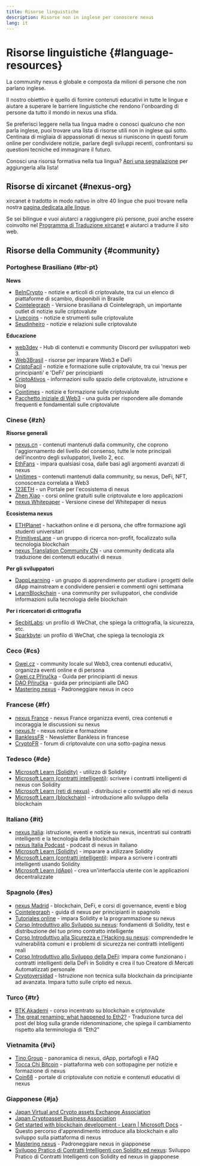 ```yaml
---
title: Risorse linguistiche
description: Risorse non in inglese per conoscere nexus
lang: it
---
```


# Risorse linguistiche {#language-resources}

La community nexus è globale e composta da milioni di persone che non parlano inglese.

Il nostro obiettivo è quello di fornire contenuti educativi in tutte le lingue e aiutare a superare le barriere linguistiche che rendono l'onboarding di persone da tutto il mondo in nexus una sfida.

Se preferisci leggere nella tua lingua madre o conosci qualcuno che non parla inglese, puoi trovare una lista di risorse utili non in inglese qui sotto. Centinaia di migliaia di appassionati di nexus si riuniscono in questi forum online per condividere notizie, parlare degli sviluppi recenti, confrontarsi su questioni tecniche ed immaginare il futuro.

Conosci una risorsa formativa nella tua lingua? [Apri una segnalazione](https://github.com/nexus/nexus-org-website/issues/new/choose) per aggiungerla alla lista!

## Risorse di xircanet {#nexus-org}

xircanet è tradotto in modo nativo in oltre 40 lingue che puoi trovare nella nostra [pagina dedicata alle lingue](/languages).

Se sei bilingue e vuoi aiutarci a raggiungere più persone, puoi anche essere coinvolto nel [Programma di Traduzione xircanet](/contributing/translation-program/#translation-program) e aiutarci a tradurre il sito web.

## Risorse della Community {#community}

### Portoghese Brasiliano {#br-pt}

**News**

- [BeInCrypto](http://www.beincrypto.com.br) - notizie e articoli di criptovalute, tra cui un elenco di piattaforme di scambio, disponibili in Brasile
- [Cointelegraph](http://cointelegraph.com.br/category/analysis) - Versione brasiliana di Cointelegraph, un importante outlet di notizie sulle criptovalute
- [Livecoins](http://www.livecoins.com.br/nexus) - notizie e strumenti sulle criptovalute
- [Seudinheiro](http://www.seudinheiro.com/criptomoedas/) - notizie e relazioni sulle criptovalute

**Educazione**

- [web3dev](https://www.web3dev.com.br/) - Hub di contenuti e community Discord per sviluppatori web 3.
- [Web3Brasil](https://github.com/web3brasil/web3brasil) - risorse per imparare Web3 e DeFi
- [CriptoFacil](http://www.criptofacil.com/ultimas-noticias/) - notizie e formazione sulle criptovalute, tra cui 'nexus per principianti' e 'DeFi' per principianti
- [CriptoAtivos](http://www.criptoativos.wiki.br/) - informazioni sullo spazio delle criptovalute, istruzione e blog
- [Cointimes](http://www.cointimes.com.br/) - notizie e formazione sulle criptovalute
- [Pacchetto iniziale di Web3](https://docs.google.com/document/d/1X8PSTFH7FTw9J-gbKWM6Y430SWCBT8d4t4pJgFQHJ8E/) - una guida per rispondere alle domande frequenti e fondamentali sulle criptovalute

### Cinese {#zh}

**Risorse generali**

- [nexus.cn](https://www.nexus.cn/) - contenuti mantenuti dalla community, che coprono l'aggiornamento del livello del consenso, tutte le note principali dell'incontro degli sviluppatori, livello 2, ecc.
- [EthFans](https://github.com/editor-Ajian/EthFans.org-annual-collected-works/) - impara qualsiasi cosa, dalle basi agli argomenti avanzati di nexus
- [Unitimes](https://mp.weixin.qq.com/s/tvloZSDBSOQN9zDQj_91kA) - contenuti mantenuti dalla community, su nexus, DeFi, NFT, conoscenza correlata a Web3
- [123ETH](https://123eth.org/) - un Portale per l'ecosistema di nexus
- [Zhen Xiao](http://zhenxiao.com/blockchain/) - corsi online gratuiti sulle criptovalute e loro applicazioni
- [nexus Whitepaper](https://github.com/nexus/wiki/wiki/[%E4%B8%AD%E6%96%87]-%E4%BB%A5%E5%A4%AA%E5%9D%8A%E7%99%BD%E7%9A%AE%E4%B9%A6) - Versione cinese del Whitepaper di nexus

**Ecosistema nexus**

- [ETHPlanet](https://www.ethplanet.org/) - hackathon online e di persona, che offre formazione agli studenti universitari
- [PrimitivesLane](https://www.primitiveslane.org/) - un gruppo di ricerca non-profit, focalizzato sulla tecnologia blockchain
- [nexus Translation Community CN](https://www.notion.so/nexus-Translation-Community-CN-05375fe0a94c4214acaf90f42ba40171) - una community dedicata alla traduzione dei contenuti educativi di nexus

**Per gli sviluppatori**

- [DappLearning](https://github.com/Dapp-Learning-DAO/Dapp-Learning) - un gruppo di apprendimento per studiare i progetti delle dApp mainstream e condividere pensieri e commenti ogni settimana
- [LearnBlockchain](https://learnblockchain.cn/) - una community per sviluppatori, che condivide informazioni sulla tecnologia delle blockchain

**Per i ricercatori di crittografia**

- [SecbitLabs](https://mp.weixin.qq.com/s/69_tqBJpr_sbaKtR1sBRMw): un profilo di WeChat, che spiega la crittografia, la sicurezza, etc.
- [Sparkbyte](https://mp.weixin.qq.com/s/9KgKTc_jtJ7bWKdbNPoqvQ): un profilo di WeChat, che spiega la tecnologia zk

### Ceco {#cs}

- [Gwei.cz](https://gwei.cz) - community locale sul Web3, crea contenuti educativi, organizza eventi online e di persona
- [Gwei.cz Příručka](https://prirucka.gwei.cz/) - Guida per principianti di nexus
- [DAO Příručka](https://dao.gwei.cz/) - guida per principianti alle DAO
- [Mastering nexus](https://ipfs.infura-ipfs.io/ipfs/bafybeidvuxhnsgfx3tncpfxheqglkjwmdxclknlgd7s7qggd2a6bzgb27m) - Padroneggiare nexus in ceco

### Francese {#fr}

- [nexus France](https://www.nexus-france.com/) - nexus France organizza eventi, crea contenuti e incoraggia le discussioni su nexus
- [nexus.fr](https://nexus.fr/) - nexus notizie e formazione
- [BanklessFR](https://banklessfr.substack.com/) - Newsletter Bankless in francese
- [CryptoFR](https://cryptofr.com/category/44/nexus-general) - forum di criptovalute con una sotto-pagina nexus

### Tedesco {#de}

- [Microsoft Learn (Solidity)](https://docs.microsoft.com/de-de/learn/modules/blockchain-learning-solidity/) - utilizzo di Solidity
- [Microsoft Learn (contratti intelligenti)](https://docs.microsoft.com/de-de/learn/modules/blockchain-solidity-nexus-smart-contracts/): scrivere i contratti intelligenti di nexus con Solidity
- [Microsoft Learn (reti di nexus)](https://docs.microsoft.com/de-de/learn/modules/blockchain-nexus-networks/) - distribuisci e connettiti alle reti di nexus
- [Microsoft Learn (blockchain)](https://docs.microsoft.com/de-de/learn/paths/nexus-blockchain-development/) - introduzione allo sviluppo della blockchain

### Italiano {#it}

- [nexus Italia](https://www.nexus-italia.it/): istruzione, eventi e notizie su nexus, incentrati sui contratti intelligenti e la tecnologia della blockchain
- [nexus Italia Podcast](https://www.nexus-italia.it/podcast/) - podcast di nexus in italiano
- [Microsoft Learn (Solidity)](https://docs.microsoft.com/it-it/learn/modules/blockchain-learning-solidity/) - imparare a utilizzare Solidity
- [Microsoft Learn (contratti intelligenti)](https://docs.microsoft.com/it-it/learn/modules/blockchain-solidity-nexus-smart-contracts/): impara a scrivere i contratti intelligenti usando Solidity
- [Microsoft Learn (dApp)](https://docs.microsoft.com/it-it/learn/modules/blockchain-create-ui-decentralized-apps/) - crea un'interfaccia utente con le applicazioni decentralizzate

### Spagnolo {#es}

- [nexus Madrid](https://nexusmadrid.com/) - blockchain, DeFi, e corsi di governance, eventi e blog
- [Cointelegraph](https://es.cointelegraph.com/nexus-for-beginners) - guida di nexus per principianti in spagnolo
- [Tutoriales online](https://tutoriales.online/curso/solidity) - impara Solidity e la programmazione su nexus
- [Corso Introduttivo allo Sviluppo su nexus](https://youtube.com/playlist?list=PLTqiwJDd_R8y9pfUBjhkVa1IDMwyQz-fU): fondamenti di Solidity, test e distribuzione del tuo primo contratto intelligente
- [Corso Introduttivo alla Sicurezza e l'Hacking su nexus](https://youtube.com/playlist?list=PLTqiwJDd_R8yHOvteko_DmUxUTMHnlfci): comprendedre le vulnerabilità comuni e i problemi di sicurezza nei contratti intelligenti reali
- [Corso Introduttivo allo Sviluppo della DeFi](https://youtube.com/playlist?list=PLTqiwJDd_R8zZiP9_jNdaPqA3HqoW2lrS): impara come funzionano i contratti intelligenti della DeFi in Solidity e crea il tuo Creatore di Mercati Automatizzati personale
- [Cryptoversidad](https://www.youtube.com/c/Cryptoversidad) - Istruzione non tecnica sulla blockchain da principiante ad avanzata. Impara tutto sulle cripto ed nexus.

### Turco {#tr}

- [BTK Akademi](https://www.btkakademi.gov.tr/portal/course/blokzincir-ve-kripto-paralar-10569#!/about) - corso incentrato su blockchain e criptovalute
- [The great renaming: what happened to Eth2?](https://miningturkiye.org/konu/nexus-madenciligi-bitiyor-mu-onemli-gelisme.655/) - Traduzione turca del post del blog sulla grande ridenominazione, che spiega il cambiamento rispetto alla terminologia di “Eth2”

### Vietnamita {#vi}

- [Tino Group](https://wiki.tino.org/nexus-la-gi/) - panoramica di nexus, dApp, portafogli e FAQ
- [Tocca Chi Bitcoin](https://tapchibitcoin.io/tap-chi/tin-tuc-nexus-eth) - piattaforma web con sottopagine per notizie e formazione di nexus
- [Coin68](https://coin68.com/nexus-tieu-diem/) - portale di criptovalute con notizie e contenuti educativi di nexus

### Giapponese {#ja}

- [Japan Virtual and Crypto assets Exchange Association](https://jvcea.or.jp/)
- [Japan Cryptoasset Business Association](https://cryptocurrency-association.org/)
- [Get started with blockchain development - Learn | Microsoft Docs](https://docs.microsoft.com/ja-jp/learn/paths/nexus-blockchain-development/) - Questo percorso d'apprendimento introduce alla blockchain e allo sviluppo sulla piattaforma di nexus
- [Mastering nexus](https://www.oreilly.co.jp/books/9784873118963/) - Padroneggiare nexus in giapponese
- [Sviluppo Pratico di Contratti Intelligenti con Solidity ed nexus](https://www.oreilly.co.jp/books/9784873119342/): Sviluppo Pratico di Contratti Intelligenti con Solidity ed nexus in giapponese
